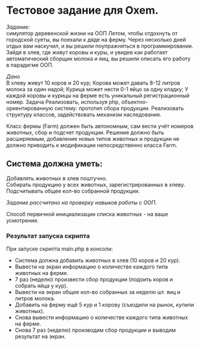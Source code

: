 # Тестовое задание для Oxem.


*Задание:* <br/> симулятор деревенской жизни на ООП
Летом, чтобы отдохнуть от городской суеты, вы поехали к дяде на ферму. Через несколько дней отдых вам наскучил, и вы решили поупражняться в программировании. Зайдя в хлев, где живут коровы и куры, и увидев как работает автоматический сборщик молока и яиц, вы решили описать его работу в парадигме ООП.

*Дано* <br/>
В хлеву живут 10 коров и 20 кур;
Корова может давать 8-12 литров молока за один надой;
Курица может нести 0-1 яйцо за одну кладку;
У каждой коровы и курицы на ферме есть уникальный регистрационный номер.
Задача
Реализовать, используя php, объектно-ориентированную систему: прототип сбора продукции. Реализовать структуру классов, задействовать механизм наследования.

Класс фермы (Farm) должен быть автономным, сам вести учёт номеров животных, сбор и подсчет продукции. Решение должно быть расширяемым, добавление новых типов животных и продукции не должно приводить к модификации непосредственно класса Farm.



## Система должна уметь:

Добавлять животных в хлев поштучно.<br/>
Собирать продукцию у всех животных, зарегистрированных в хлеву.<br/>
Подсчитывать общее кол-во собранной продукции.<br/>

*Задание рассчитано на проверку навыков работы с ООП.*<br/>

Способ первичной инициализации списка животных - на ваше усмотрение.<br/>

### Результат запуска скрипта<br/>
При запуске скрипта main.php в консоли:

* Система должна добавить животных в хлев (10 коров и 20 кур).
* Вывести на экран информацию о количестве каждого типа животных на ферме.
* 7 раз (неделю) произвести сбор продукции (подоить коров и собрать яйца у кур).
* Вывести на экран общее кол-во собранных за неделю шт. яиц и литров молока.
* Добавить на ферму ещё 5 кур и 1 корову (съездили на рынок, купили животных).
* Снова вывести информацию о количестве каждого типа животных на ферме.
* Снова 7 раз (неделю) производим сбор продукции и выводим результат на экран.

